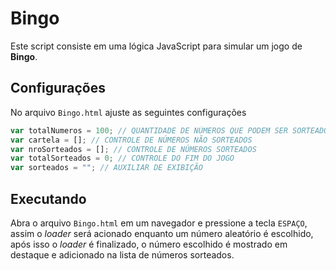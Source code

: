 # Bingo
Este script consiste em uma lógica JavaScript para simular um jogo de **Bingo**.

## Configurações
No arquivo `Bingo.html` ajuste as seguintes configurações
```javascript
var totalNumeros = 100; // QUANTIDADE DE NÚMEROS QUE PODEM SER SORTEADOS
var cartela = []; // CONTROLE DE NÚMEROS NÃO SORTEADOS
var nroSorteados = []; // CONTROLE DE NÚMEROS SORTEADOS
var totalSorteados = 0; // CONTROLE DO FIM DO JOGO
var sorteados = ""; // AUXILIAR DE EXIBIÇÃO
```
## Executando
Abra o arquivo `Bingo.html` em um navegador e pressione a tecla `ESPAÇO`, assim o _loader_ será acionado enquanto um número aleatório é escolhido, após isso o _loader_ é finalizado, o número escolhido é mostrado em destaque e adicionado na lista de números sorteados.
